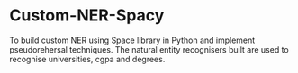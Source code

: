 # Custom-NER-Spacy
To build custom NER using Space library in Python and implement pseudorehersal techniques. The natural entity recognisers built are used to recognise universities, cgpa and degrees.
